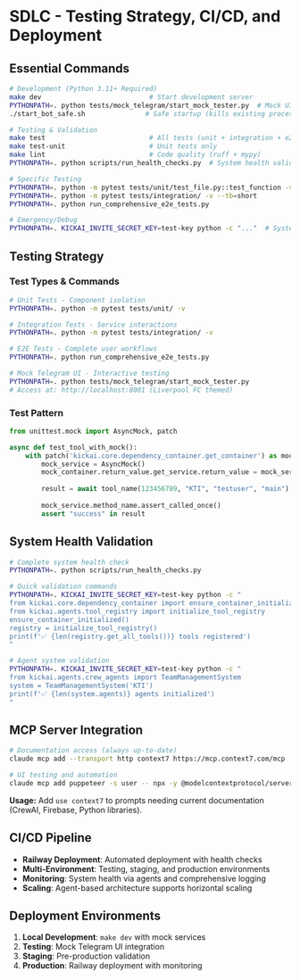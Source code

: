 # SDLC - Testing Strategy, CI/CD, and Deployment

## Essential Commands

```bash
# Development (Python 3.11+ Required)
make dev                           # Start development server  
PYTHONPATH=. python tests/mock_telegram/start_mock_tester.py  # Mock UI (localhost:8001)
./start_bot_safe.sh               # Safe startup (kills existing processes)

# Testing & Validation
make test                          # All tests (unit + integration + e2e)
make test-unit                     # Unit tests only
make lint                          # Code quality (ruff + mypy)
PYTHONPATH=. python scripts/run_health_checks.py  # System health validation

# Specific Testing
PYTHONPATH=. python -m pytest tests/unit/test_file.py::test_function -v -s
PYTHONPATH=. python -m pytest tests/integration/ -v --tb=short
PYTHONPATH=. python run_comprehensive_e2e_tests.py

# Emergency/Debug
PYTHONPATH=. KICKAI_INVITE_SECRET_KEY=test-key python -c "..."  # System validation
```

## Testing Strategy

### Test Types & Commands
```bash
# Unit Tests - Component isolation
PYTHONPATH=. python -m pytest tests/unit/ -v

# Integration Tests - Service interactions  
PYTHONPATH=. python -m pytest tests/integration/ -v

# E2E Tests - Complete user workflows
PYTHONPATH=. python run_comprehensive_e2e_tests.py

# Mock Telegram UI - Interactive testing
PYTHONPATH=. python tests/mock_telegram/start_mock_tester.py
# Access at: http://localhost:8001 (Liverpool FC themed)
```

### Test Pattern
```python
from unittest.mock import AsyncMock, patch

async def test_tool_with_mock():
    with patch('kickai.core.dependency_container.get_container') as mock_container:
        mock_service = AsyncMock()
        mock_container.return_value.get_service.return_value = mock_service
        
        result = await tool_name(123456789, "KTI", "testuser", "main")
        
        mock_service.method_name.assert_called_once()
        assert "success" in result
```

## System Health Validation

```bash
# Complete system health check
PYTHONPATH=. python scripts/run_health_checks.py

# Quick validation commands
PYTHONPATH=. KICKAI_INVITE_SECRET_KEY=test-key python -c "
from kickai.core.dependency_container import ensure_container_initialized
from kickai.agents.tool_registry import initialize_tool_registry
ensure_container_initialized()
registry = initialize_tool_registry()
print(f'✅ {len(registry.get_all_tools())} tools registered')
"

# Agent system validation
PYTHONPATH=. KICKAI_INVITE_SECRET_KEY=test-key python -c "
from kickai.agents.crew_agents import TeamManagementSystem
system = TeamManagementSystem('KTI') 
print(f'✅ {len(system.agents)} agents initialized')
"
```

## MCP Server Integration

```bash
# Documentation access (always up-to-date)
claude mcp add --transport http context7 https://mcp.context7.com/mcp

# UI testing and automation
claude mcp add puppeteer -s user -- npx -y @modelcontextprotocol/server-puppeteer
```

**Usage:** Add `use context7` to prompts needing current documentation (CrewAI, Firebase, Python libraries).

## CI/CD Pipeline
- **Railway Deployment**: Automated deployment with health checks
- **Multi-Environment**: Testing, staging, and production environments
- **Monitoring**: System health via agents and comprehensive logging
- **Scaling**: Agent-based architecture supports horizontal scaling

## Deployment Environments
1. **Local Development**: `make dev` with mock services
2. **Testing**: Mock Telegram UI integration
3. **Staging**: Pre-production validation
4. **Production**: Railway deployment with monitoring